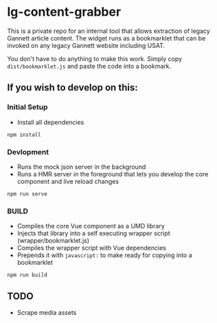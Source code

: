 # lg-content-grabber

This is a private repo for an internal tool that allows extraction of legacy Gannett article content. The widget runs as a bookmarklet that can be invoked on any legacy Gannett website including USAT.

You don't have to do anything to make this work. Simply copy `dist/bookmarklet.js` and paste the code into a bookmark.

## If you wish to develop on this:

### Initial Setup
* Install all dependencies
```
npm install
```

### Devlopment

- Runs the mock json server in the background
- Runs a HMR server in the foreground that lets you develop the core component and live reload changes

```
npm run serve
```

### BUILD

- Compiles the core Vue component as a UMD library
- Injects that library into a self executing wrapper script (wrapper/bookmarklet.js)
- Compiles the wrapper script with Vue dependencies
- Prepends it with `javascript:` to make ready for copying into a bookmarklet

```
npm run build
```

## TODO
* Scrape media assets 